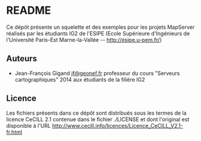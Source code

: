 README
======

Ce dépôt présente un squelette et des exemples pour les projets MapServer
réalisés par les étudiants IG2 de l'ESIPE (Ecole Supérieure d'Ingénieurs
de l'Université Paris-Est Marne-la-Vallée -- http://esipe.u-pem.fr/)

Auteurs
-------
 * Jean-François Gigand <jf@geonef.fr>
   professeur du cours "Serveurs cartographiques" 2014 aux étudiants
    de la filière IG2

Licence
-------

Les fichiers présents dans ce dépôt sont distribués sous les termes de
la licence CeCILL 2.1 contenue dans le fichier ./LICENSE et dont l'original
est disponible à l'URL http://www.cecill.info/licences/Licence_CeCILL_V2.1-fr.html
